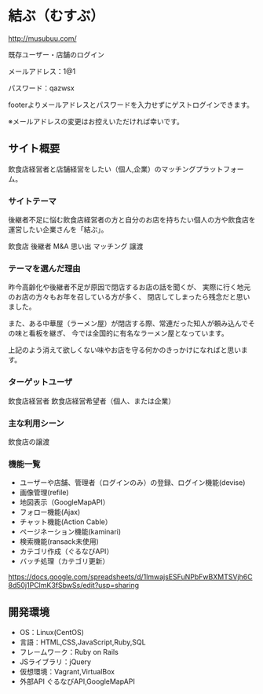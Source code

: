 # 結ぶ（むすぶ）
http://musubuu.com/

既存ユーザー・店舗のログイン

メールアドレス：1@1

パスワード：qazwsx

footerよりメールアドレスとパスワードを入力せずにゲストログインできます。

※メールアドレスの変更はお控えいただければ幸いです。


## サイト概要
飲食店経営者と店舗経営をしたい（個人,企業）のマッチングプラットフォーム。

### サイトテーマ
後継者不足に悩む飲食店経営者の方と自分のお店を持ちたい個人の方や飲食店を運営したい企業さんを「結ぶ」。

飲食店
後継者
M&A
思い出
マッチング
譲渡

### テーマを選んだ理由
昨今高齢化や後継者不足が原因で閉店するお店の話を聞くが、
実際に行く地元のお店の方々もお年を召している方が多く、
閉店してしまったら残念だと思いました。

また、ある中華屋（ラーメン屋）が閉店する際、常連だった知人が頼み込んでその味と看板を継ぎ、
今では全国的に有名なラーメン屋となっています。

上記のよう消えて欲しくない味やお店を守る何かのきっかけになればと思います。

### ターゲットユーザ
飲食店経営者
飲食店経営希望者（個人、または企業）

### 主な利用シーン
飲食店の譲渡

### 機能一覧
- ユーザーや店舗、管理者（ログインのみ）の登録、ログイン機能(devise)
- 画像管理(refile)
- 地図表示（GoogleMapAPI）
- フォロー機能(Ajax)
- チャット機能(Action Cable）
- ページネーション機能(kaminari)
- 検索機能(ransack未使用)
- カテゴリ作成（ぐるなびAPI）
- バッチ処理（カテゴリ更新）


<https://docs.google.com/spreadsheets/d/1lmwajsESFuNPbFwBXMTSVjh6C8d50j1PClmK3fSbwSs/edit?usp=sharing>

## 開発環境
- OS：Linux(CentOS)
- 言語：HTML,CSS,JavaScript,Ruby,SQL
- フレームワーク：Ruby on Rails
- JSライブラリ：jQuery
- 仮想環境：Vagrant,VirtualBox
- 外部API ぐるなびAPI,GoogleMapAPI
